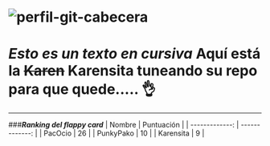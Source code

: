 <!--
**ksanmiguel1903/ksanmiguel1903** is a ✨ _special_ ✨ repository because its `README.md` (this file) appears on your GitHub profile.

- Chuletillas:
  - Añadir una imagen: ![](https://myoctocat.com/assets/images/base-octocat.svg)
_Esto es un texto en cursiva_ / **_Texto en cursiva y encima en negrita_** /
<sub>Un texto muy chiquitito</sub>
-->

![perfil-git-cabecera](https://github.com/ksanmiguel1903/ksanmiguel1903/assets/160039536/4963bfa4-a8f3-4c5b-bad0-4bd0499fd054)
===
#  _Esto es un texto en cursiva_ Aquí está la ~~Karen~~ Karensita tuneando su repo para que quede..... 👌
---

###_**Ranking del flappy card**_
| Nombre | Puntuación |
| -------------: | -------------: |
| PacOcio  | 26 |
| PunkyPako  | 10 |
| Karensita | 9 |
